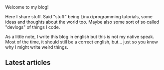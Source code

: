 Welcome to my blog!

Here I share stuff.
Said "stuff" being Linux/programming tutorials, some ideas and thoughts about the world too.
Maybe also some sort of so called "devlogs" of things I code.


As a little note, I write this blog in english but this is not my native speak.
Most of the time, it should still be a correct english, but... just so you know why I might write weird things.

## Latest articles
